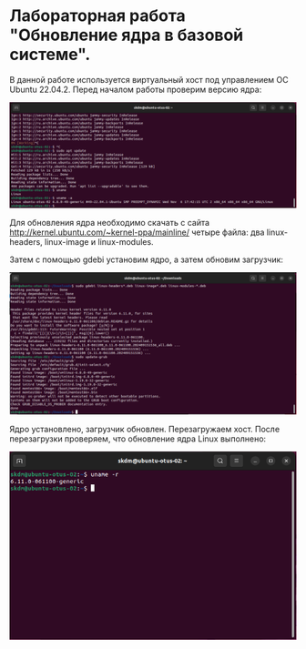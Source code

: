 # Лабораторная работа "Обновление ядра в базовой системе".

В данной работе используется виртуальный хост под управлением ОС Ubuntu 22.04.2.
Перед началом работы проверим версию ядра:

![](pic/before_update.png)  

Для обновления ядра необходимо скачать с сайта  http://kernel.ubuntu.com/~kernel-ppa/mainline/ четыре файла: два linux-headers, linux-image и linux-modules.


Затем с помощью gdebi установим ядро, а затем обновим загрузчик:

![](pic/update.png)  

Ядро установлено, загрузчик обновлен. Перезагружаем хост.
После перезагрузки проверяем, что обновление ядра Linux выполнено:

![](pic/after_update.png)  
